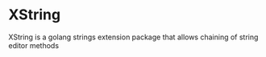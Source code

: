 # XString
XString is a golang strings extension package that allows chaining of string editor methods
